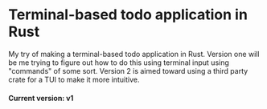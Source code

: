 # Terminal-based todo application in Rust

My try of making a terminal-based todo application in Rust. Version one will be me trying to figure out how to do this using terminal input using "commands" of some sort. Version 2 is aimed toward using a third party crate for a TUI to make it more intuitive.

#### Current version: v1